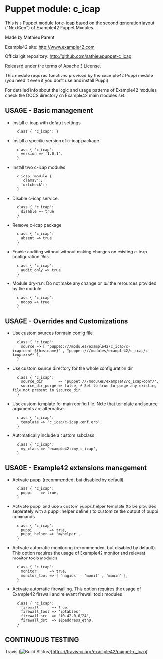 # Puppet module: c_icap

This is a Puppet module for c-icap based on the second generation layout ("NextGen") of Example42 Puppet Modules.

Made by Mathieu Parent

Example42 site: http://www.example42.com

Official git repository: http://github.com/sathieu/puppet-c_icap

Released under the terms of Apache 2 License.

This module requires functions provided by the Example42 Puppi module (you need it even if you don't use and install Puppi)

For detailed info about the logic and usage patterns of Example42 modules check the DOCS directory on Example42 main modules set.


## USAGE - Basic management

* Install c-icap with default settings

        class { 'c_icap': }

* Install a specific version of c-icap package

        class { 'c_icap':
          version => '1.0.1',
        }

* Install two c-icap modules

        c_icap::module {
          'clamav':;
          'urlcheck':;
        }

* Disable c-icap service.

        class { 'c_icap':
          disable => true
        }

* Remove c-icap package

        class { 'c_icap':
          absent => true
        }

* Enable auditing without without making changes on existing c-icap configuration *files*

        class { 'c_icap':
          audit_only => true
        }

* Module dry-run: Do not make any change on *all* the resources provided by the module

        class { 'c_icap':
          noops => true
        }


## USAGE - Overrides and Customizations
* Use custom sources for main config file 

        class { 'c_icap':
          source => [ "puppet:///modules/example42/c_icap/c-icap.conf-${hostname}" , "puppet:///modules/example42/c_icap/c-icap.conf" ],
        }


* Use custom source directory for the whole configuration dir

        class { 'c_icap':
          source_dir       => 'puppet:///modules/example42/c_icap/conf/',
          source_dir_purge => false, # Set to true to purge any existing file not present in $source_dir
        }

* Use custom template for main config file. Note that template and source arguments are alternative. 

        class { 'c_icap':
          template => 'c_icap/c-icap.conf.erb',
        }

* Automatically include a custom subclass

        class { 'c_icap':
          my_class => 'example42::my_c_icap',
        }


## USAGE - Example42 extensions management 
* Activate puppi (recommended, but disabled by default)

        class { 'c_icap':
          puppi    => true,
        }

* Activate puppi and use a custom puppi_helper template (to be provided separately with a puppi::helper define ) to customize the output of puppi commands 

        class { 'c_icap':
          puppi        => true,
          puppi_helper => 'myhelper', 
        }

* Activate automatic monitoring (recommended, but disabled by default). This option requires the usage of Example42 monitor and relevant monitor tools modules

        class { 'c_icap':
          monitor      => true,
          monitor_tool => [ 'nagios' , 'monit' , 'munin' ],
        }

* Activate automatic firewalling. This option requires the usage of Example42 firewall and relevant firewall tools modules

        class { 'c_icap':       
          firewall      => true,
          firewall_tool => 'iptables',
          firewall_src  => '10.42.0.0/24',
          firewall_dst  => $ipaddress_eth0,
        }


## CONTINUOUS TESTING

Travis {<img src="https://travis-ci.org/example42/puppet-c_icap.png?branch=master" alt="Build Status" />}[https://travis-ci.org/example42/puppet-c_icap]
